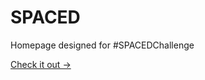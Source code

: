 # <strong>SPACED</strong>
Homepage designed for #SPACEDChallenge

<a href="https://matushatala.github.io/SPACED">Check it out →</a>
